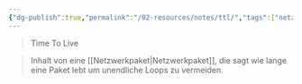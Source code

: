 ```yaml
---
{"dg-publish":true,"permalink":"/02-resources/notes/ttl/","tags":["netzwerk/paket"],"noteIcon":"","updated":"2025-09-05T10:12:32.348+02:00"}
---
```


> Time To Live

> Inhalt von eine [[Netzwerkpaket\|Netzwerkpaket]], die sagt wie lange eine Paket lebt um unendliche Loops zu vermeiden.